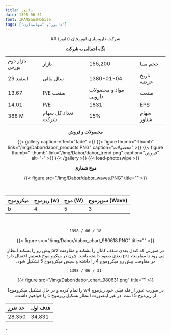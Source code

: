 ```yaml
---
title: دابور
date: 1398-06-31
font: IRANSansMobile
tags: ["دابور", "سهامداری"]
---
```


<div align="center">
## شرکت داروسازي‌ ابوريحان‌‌  (دابور)

**نگاه اجمالی به شرکت**

|  |  |  |  |
| :------ |:--- |:--- |:--- |
| بازار دوم بورس | بازار | 155,200 | حجم مبنا |
| 29  اسفند | سال مالی | 1380-01-04 | تاریخ عرضه |
| 13.67 | P/E صنعت | مواد و محصولات دارویی | صنعت |
| 14.01 | P/E| 1831 | EPS|
| 388 M | تعداد کل سهام شرکت |  15% | سهام شناور |

**محصولات و فروش**

{{< gallery caption-effect="fade" >}}
  {{< figure thumb="-thumb" link="/img/Dabor/dabor_products.PNG" caption="محصولات" >}}
  {{< figure thumb="-thumb" link="/img/Dabor/dabor_trend.png" caption="فروش" alt="-" >}}
{{< /gallery >}}
{{< load-photoswipe >}}

**موج شماری**

{{< figure src="/img/Dabor/dabor_waves.PNG" title="" >}}

<br/>

| میکروموج |ریزموج (w)  | موج (W) | سوپرموج (Wave) |
| :------ |:--- |:--- |:--- |
| b | 4 | 5 | 3 |

<br/>


```
1398 / 06 / 18
```

{{< figure src="/img/Dabor/dabor_chart_980618.PNG" title="" >}}

<p dir="rtl">
در صورتی که کندل بعدی سقف کانال را بشکند و مقاومت prz پیش رو را بشکند انتظار می رود تا مقاومت prz  بعدی صعود داشته باشد.
چون در میکرو موج  هستیم احتمال دارد در مقاومت پیش رو میکروموج 4 را داشته و سپس میکروموج 5 تشکیل شود.
</p>

```
1398 / 06 / 31
```

{{< figure src="/img/Dabor/dabor_chart_980631.png" title="" >}}

<p dir="rtl">
در صورت عبور از قله قبلی خود ریزموج w4 را تمام کرده و در حال تشکیل میکروموج1 از ریزموج 5 است. در غیر اینصورت انتظار تشکیل ریزموج c را خواهیم داشت.
</p>


| حد ضرر | هدف اول |
| :------ |:--- |
| 28,350 | 34,831 |

</div>
-
